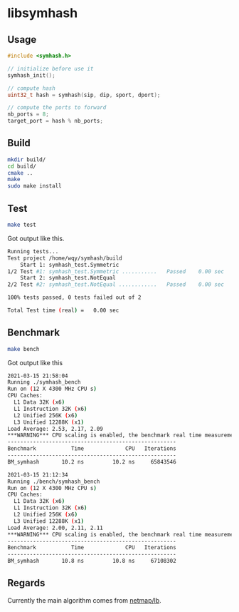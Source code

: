 # libsymhash

## Usage

```c
#include <symhash.h>

// initialize before use it
symhash_init();

// compute hash
uint32_t hash = symhash(sip, dip, sport, dport);

// compute the ports to forward
nb_ports = 8;
target_port = hash % nb_ports;
```

## Build

```bash
mkdir build/
cd build/
cmake ..
make
sudo make install
```

## Test

```bash
make test
```

Got output like this.

```bash
Running tests...
Test project /home/wqy/symhash/build
    Start 1: symhash_test.Symmetric
1/2 Test #1: symhash_test.Symmetric ...........   Passed    0.00 sec
    Start 2: symhash_test.NotEqual
2/2 Test #2: symhash_test.NotEqual ............   Passed    0.00 sec

100% tests passed, 0 tests failed out of 2

Total Test time (real) =   0.00 sec
```

## Benchmark

```bash
make bench
```

Got output like this

```bash
2021-03-15 21:58:04
Running ./symhash_bench
Run on (12 X 4300 MHz CPU s)
CPU Caches:
  L1 Data 32K (x6)
  L1 Instruction 32K (x6)
  L2 Unified 256K (x6)
  L3 Unified 12288K (x1)
Load Average: 2.53, 2.17, 2.09
***WARNING*** CPU scaling is enabled, the benchmark real time measurements may be noisy and will incur extra overhead.
-----------------------------------------------------
Benchmark           Time             CPU   Iterations
-----------------------------------------------------
BM_symhash       10.2 ns         10.2 ns     65843546
```

```bash
2021-03-15 21:12:34
Running ./bench/symhash_bench
Run on (12 X 4300 MHz CPU s)
CPU Caches:
  L1 Data 32K (x6)
  L1 Instruction 32K (x6)
  L2 Unified 256K (x6)
  L3 Unified 12288K (x1)
Load Average: 2.00, 2.11, 2.11
***WARNING*** CPU scaling is enabled, the benchmark real time measurements may be noisy and will incur extra overhead.
-----------------------------------------------------
Benchmark           Time             CPU   Iterations
-----------------------------------------------------
BM_symhash       10.8 ns         10.8 ns     67108302
```

## Regards

Currently the main algorithm comes from [netmap/lb](https://github.com/luigirizzo/netmap/blob/master/apps/lb/pkt_hash.c).

